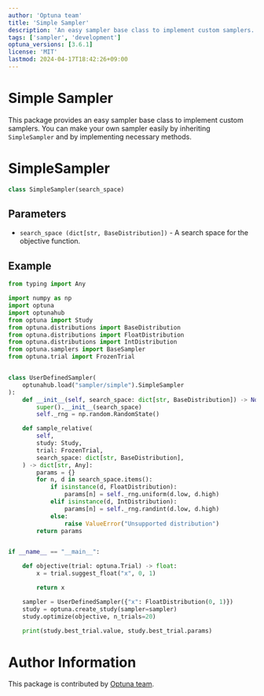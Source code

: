 ```yaml
---
author: 'Optuna team'
title: 'Simple Sampler'
description: 'An easy sampler base class to implement custom samplers.'
tags: ['sampler', 'development']
optuna_versions: [3.6.1]
license: 'MIT'
lastmod: 2024-04-17T18:42:26+09:00
---
```


Simple Sampler
===

This package provides an easy sampler base class to implement custom samplers.
You can make your own sampler easily by inheriting `SimpleSampler` and by implementing necessary methods.


# SimpleSampler

```python
class SimpleSampler(search_space)
```


## Parameters
- `search_space (dict[str, BaseDistribution])` - A search space for the objective function.


## Example

```python
from typing import Any

import numpy as np
import optuna
import optunahub
from optuna import Study
from optuna.distributions import BaseDistribution
from optuna.distributions import FloatDistribution                               
from optuna.distributions import IntDistribution                       
from optuna.samplers import BaseSampler
from optuna.trial import FrozenTrial


class UserDefinedSampler(
    optunahub.load("sampler/simple").SimpleSampler
):
    def __init__(self, search_space: dict[str, BaseDistribution]) -> None:
        super().__init__(search_space)
        self._rng = np.random.RandomState()

    def sample_relative(
        self,
        study: Study,
        trial: FrozenTrial,
        search_space: dict[str, BaseDistribution],
    ) -> dict[str, Any]:
        params = {}
        for n, d in search_space.items():
            if isinstance(d, FloatDistribution):
                params[n] = self._rng.uniform(d.low, d.high)
            elif isinstance(d, IntDistribution):
                params[n] = self._rng.randint(d.low, d.high)
            else:
                raise ValueError("Unsupported distribution")
        return params


if __name__ == "__main__":

    def objective(trial: optuna.Trial) -> float:
        x = trial.suggest_float("x", 0, 1)

        return x

    sampler = UserDefinedSampler({"x": FloatDistribution(0, 1)})
    study = optuna.create_study(sampler=sampler)
    study.optimize(objective, n_trials=20)

    print(study.best_trial.value, study.best_trial.params)
```

# Author Information

This package is contributed by [Optuna team](https://github.com/orgs/optuna/people).

